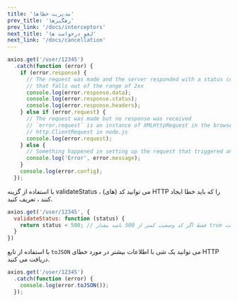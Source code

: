 ```yaml
---
title: 'مدیریت خطاها'
prev_title: 'رهگیرها'
prev_link: '/docs/interceptors'
next_title: 'لغو درخواست ها'
next_link: '/docs/cancellation'
---
```


```js
axios.get('/user/12345')
  .catch(function (error) {
    if (error.response) {
      // The request was made and the server responded with a status code
      // that falls out of the range of 2xx
      console.log(error.response.data);
      console.log(error.response.status);
      console.log(error.response.headers);
    } else if (error.request) {
      // The request was made but no response was received
      // `error.request` is an instance of XMLHttpRequest in the browser and an instance of
      // http.ClientRequest in node.js
      console.log(error.request);
    } else {
      // Something happened in setting up the request that triggered an Error
      console.log('Error', error.message);
    }
    console.log(error.config);
  });
```

با استفاده از گزینه validateStatus ، می توانید کد (های) HTTP را که باید خطا ایجاد کنند ، تعریف کنید.

```js
axios.get('/user/12345', {
  validateStatus: function (status) {
    return status < 500; // فقط اگر کد وضعیت کمتر از 500 باشد مقدار true است
  }
})
```

با استفاده از تابع `toJSON` می توانید یک شی با اطلاعات بیشتر در مورد خطای HTTP دریافت می کنید.

```js
axios.get('/user/12345')
  .catch(function (error) {
    console.log(error.toJSON());
  });
```